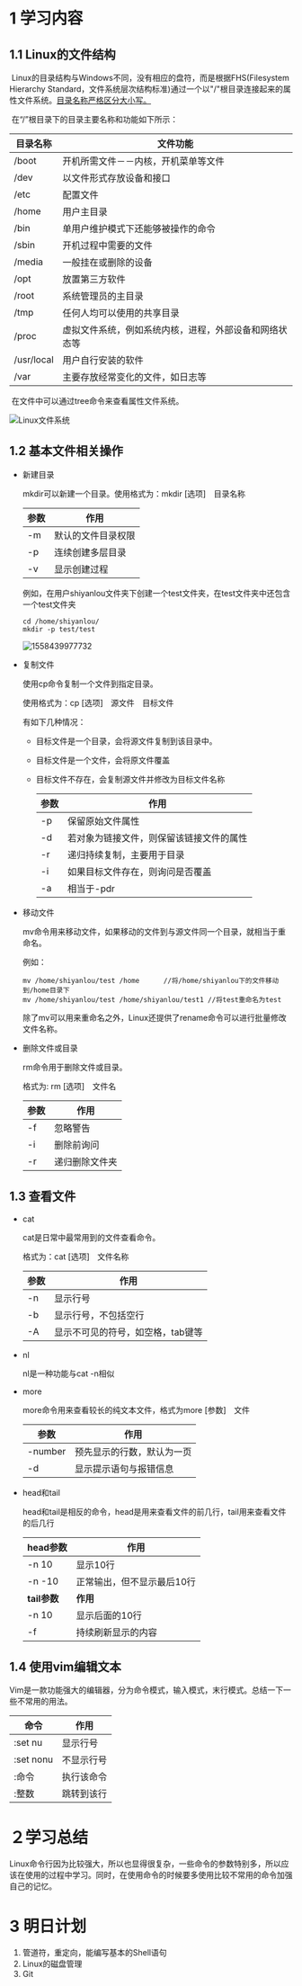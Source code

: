 # 1 学习内容

## 1.1 Linux的文件结构

​	Linux的目录结构与Windows不同，没有相应的盘符，而是根据FHS(Filesystem Hierarchy Standard，文件系统层次结构标准)通过一个以"/"根目录连接起来的属性文件系统。<u>目录名称严格区分大小写。</u>



​	在“/”根目录下的目录主要名称和功能如下所示：

| 目录名称 | 文件功能                             |
| -------- | ------------------------------------ |
| /boot    | 开机所需文件－－内核，开机菜单等文件 |
| /dev     | 以文件形式存放设备和接口             |
| /etc     | 配置文件                             |
| /home    | 用户主目录                           |
| /bin     | 单用户维护模式下还能够被操作的命令   |
| /sbin    | 开机过程中需要的文件                 |
| /media   | 一般挂在或删除的设备                 |
| /opt     | 放置第三方软件                       |
| /root    | 系统管理员的主目录                   |
| /tmp     | 任何人均可以使用的共享目录           |
|  /proc      |虚拟文件系统，例如系统内核，进程，外部设备和网络状态等|
| /usr/local |用户自行安装的软件|
| /var |主要存放经常变化的文件，如日志等|

​	在文件中可以通过tree命令来查看属性文件系统。

![Linux文件系统](/home/dengbin/.config/Typora/typora-user-images/1558439550967.png)

## 1.2 基本文件相关操作	

* 新建目录

  mkdir可以新建一个目录。使用格式为：mkdir [选项]　目录名称

  | 参数 | 作用               |
  | ---- | ------------------ |
  | -m   | 默认的文件目录权限 |
  | -p   | 连续创建多层目录   |
  | -v   | 显示创建过程       |

  例如，在用户shiyanlou文件夹下创建一个test文件夹，在test文件夹中还包含一个test文件夹

  ```ｓｈｅｌｌ
  cd /home/shiyanlou/
  mkdir -p test/test
  ```

  ![1558439977732](/home/dengbin/.config/Typora/typora-user-images/1558439977732.png)

* 复制文件

  使用cp命令复制一个文件到指定目录。

  使用格式为：cp [选项]　源文件　目标文件

  有如下几种情况：

  * 目标文件是一个目录，会将源文件复制到该目录中。

  * 目标文件是一个文件，会将原文件覆盖

  * 目标文件不存在，会复制源文件并修改为目标文件名称

    | 参数 | 作用                                     |
    | ---- | ---------------------------------------- |
    | -p   | 保留原始文件属性                         |
    | -d   | 若对象为链接文件，则保留该链接文件的属性 |
    | -r   | 递归持续复制，主要用于目录               |
    | -i   | 如果目标文件存在，则询问是否覆盖         |
    | -a   | 相当于-pdr                               |

* 移动文件

  mv命令用来移动文件，如果移动的文件到与源文件同一个目录，就相当于重命名。

  例如：

  ```shell
  mv /home/shiyanlou/test /home      //将/home/shiyanlou下的文件移动到/home目录下
  mv /home/shiyanlou/test /home/shiyanlou/test1 //将test重命名为test
  ```

  除了mv可以用来重命名之外，Linux还提供了rename命令可以进行批量修改文件名称。

* 删除文件或目录

  rm命令用于删除文件或目录。

  格式为: rm [选项]　文件名

  | 参数 | 作用           |
  | ---- | -------------- |
  | -f   | 忽略警告       |
  | -i   | 删除前询问     |
  | -r   | 递归删除文件夹 |

## 1.3 查看文件

* cat 

  cat是日常中最常用到的文件查看命令。

  格式为：cat [选项]　文件名称

  | 参数 | 作用                              |
  | ---- | --------------------------------- |
  | -n   | 显示行号                          |
  | -b   | 显示行号，不包括空行              |
  | -A   | 显示不可见的符号，如空格，tab键等 |

* nl

  nl是一种功能与cat -n相似

* more

  more命令用来查看较长的纯文本文件，格式为more [参数]　文件

  | 参数    | 作用                       |
  | ------- | -------------------------- |
  | -number | 预先显示的行数，默认为一页 |
  | -d      | 显示提示语句与报错信息     |

* head和tail

  head和tail是相反的命令，head是用来查看文件的前几行，tail用来查看文件的后几行

  | head参数     | 作用                       |
  | ------------ | -------------------------- |
  | -n 10        | 显示10行                   |
  | -n -10       | 正常输出，但不显示最后10行 |
  | **tail参数** | **作用**                   |
  | -n 10        | 显示后面的10行             |
  | -f           | 持续刷新显示的内容         |

## 1.4 使用vim编辑文本

​	Vim是一款功能强大的编辑器，分为命令模式，输入模式，末行模式。总结一下一些不常用的用法。

| 命令      | 作用       |
| --------- | ---------- |
| :set nu   | 显示行号   |
| :set nonu | 不显示行号 |
| :命令     | 执行该命令 |
| :整数     | 跳转到该行 |

# ２学习总结

​	Linux命令行因为比较强大，所以也显得很复杂，一些命令的参数特别多，所以应该在使用的过程中学习。同时，在使用命令的时候要多使用比较不常用的命令加强自己的记忆。

# 3 明日计划

1. 管道符，重定向，能编写基本的Shell语句
2. Linux的磁盘管理
3. Git